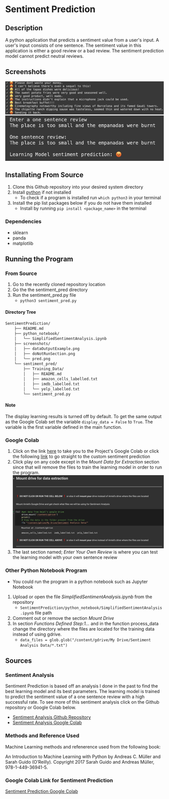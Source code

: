 # Sentiment Prediction

## Description
A python application that predicts a sentiment value from a user's input.
A user's input consists of one sentence.
The sentiment value in this application is either a good review or a bad review. The sentiment prediction model cannot
predict neutral reviews. 

## Screenshots
![sampleOutput](https://github.com/AmielCyber/SentimentPrediction/blob/main/screenshots/dataOutputExample.png)
![sampleInput](https://github.com/AmielCyber/SentimentPrediction/blob/main/screenshots/pred.png)
## Installating From Source
1. Clone this Github repository into your desired system directory
2. Install [python](https://www.python.org/downloads/) if not installed
    * To check if a program is installed run `which python3` in your terminal
3. Install the pip list packages below if you do not have them installed
    * Install by running `pip install <package_name>` in the terminal

### Dependencies
* sklearn
* panda 
* matplotlib

## Running the Program

### From Source
1. Go to the recently cloned repository location 
2. Go the the sentiment_pred directory 
3. Run the sentiment_pred.py file
    * `python3 sentiment_pred.py`

#### Directory Tree
```
SentimentPrediction/
    ├── README.md
    ├── python_notebook/
    │   └── SimplifiedSentimentAnalysis.ipynb
    ├── screenshots/
    │   ├── dataOutputExample.png
    │   ├── doNotRunSection.png
    │   └── pred.png
    └── sentiment_pred/
        ├── Training_Data/
        │   ├── README.md
        │   ├── amazon_cells_labelled.txt
        │   ├── imdb_labelled.txt
        │   └── yelp_labelled.txt
        └── sentiment_pred.py
```

#### Note
The display learning results is turned off by default. To get the same output as the Google Colab set the variable
`display_data = False` to `True`. The variable is the first variable defined in the main function. 

### Google Colab
1. Click on the link [here](https://colab.research.google.com/drive/1WS92wYYLdjqsyPtaH123dIpxUtsxVHNa?usp=sharing)
to take you to the Project's Google Colab or click the following [link](https://colab.research.google.com/drive/1WS92wYYLdjqsyPtaH123dIpxUtsxVHNa?authuser=1#scrollTo=2rdxQ5cksgzA&line=4&uniqifier=1) 
to go straight to the custom sentiment prediction
2. Click play on any code except in the *Mount Data for Extraction* section since that will remove the files to train
the learning model in order to run the program.
![doNotRunSection](https://github.com/AmielCyber/SentimentPrediction/blob/main/screenshots/doNotRunSection.png)
3. The last section named; *Enter Your Own Review* is where you can test the learning model with your own sentence review

### Other Python Notebook Program
* You could run the program in a python notebook such as Jupyter Notebook
1. Upload or open the file *SimplifiedSentimentAnalysis.ipynb* from the repository 
    * `SentimentPrediction/python_notebook/SimplifiedSentimentAnalysis.ipynb` file path
2. Comment out or remove the section *Mount Drive*
3. In section *Functions Defined Step:1...* and in the function process_data change the directory where the files are
located for the training data instead of using gdrive.
    * `data_files = glob.glob("/content/gdrive/My Drive/Sentiment Analysis Data/*.txt")`

## Sources

### Sentiment Analysis
Sentiment Prediction is based off an analysis I done in the past to find the best learning model and its best 
parameters. The learning model is trained to predict the sentiment value of a one sentence review with a high successful
rate. To see more of this sentiment analysis click on the Github repository or Google Colab below.
* [Sentiment Analysis Github Repository](https://github.com/AmielCyber/Sentiment-Analysis)
* [Sentiment Analysis Google Colab](https://colab.research.google.com/drive/1AnsFgIXoibD4XET9OAR2HvEqMX4LLxjx?usp=sharing)

### Methods and Reference Used
Machine Learning methods and refenerence used from the following book:

An Introduction to Machine Learning with Python by Andreas C. Müller and Sarah Guido (O’Reilly). Copyright 2017 Sarah Guido and Andreas Müller, 978-1-449-36941-5.

### Google Colab Link for Sentiment Prediction
[Sentiment Prediction Google Colab](https://colab.research.google.com/drive/1WS92wYYLdjqsyPtaH123dIpxUtsxVHNa?usp=sharing)

